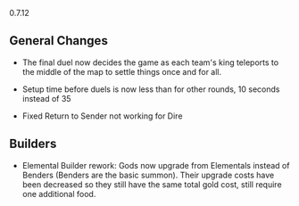 0.7.12

## General Changes

- The final duel now decides the game as each team's king teleports to the middle of the map to settle things once and for all.

- Setup time before duels is now less than for other rounds, 10 seconds instead of 35

- Fixed Return to Sender not working for Dire

## Builders

- Elemental Builder rework: Gods now upgrade from Elementals instead of Benders (Benders are the basic summon). Their upgrade costs have been decreased so they still have the same total gold cost, still require one additional food.
